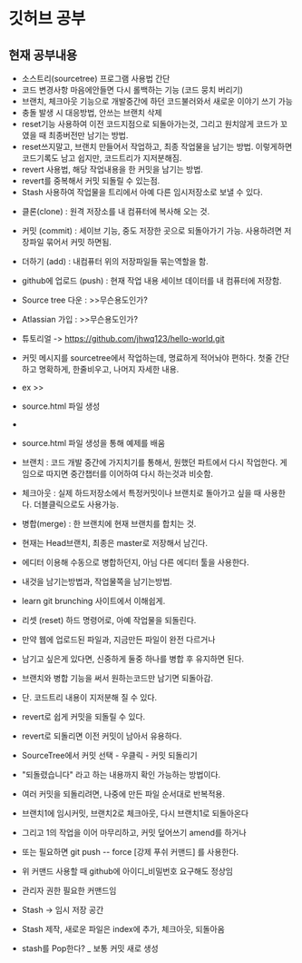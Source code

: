 # 깃허브 공부

## 현재 공부내용
* 소스트리(sourcetree) 프로그램 사용법 간단
* 코드 변경사항 마음에안들면 다시 롤백하는 기능 (코드 뭉치 버리기)
* 브랜치, 체크아웃 기능으로 개발중간에 하던 코드불러와서 새로운 이야기 쓰기 가능
* 충돌 발생 시 대응방법, 안쓰는 브랜치 삭제
* reset기능 사용하여 이전 코드지점으로 되돌아가는것, 그리고 원치않게 코드가 꼬였을 때 최종버전만 남기는 방법.
* reset쓰지말고, 브랜치 만들어서 작업하고, 최종 작업물을 남기는 방법. 이렇게하면 코드기록도 남고 쉽지만, 코드트리가 지저분해짐.
* revert 사용법, 해당 작업내용을 한 커밋을 남기는 방법.
* revert를 중복해서 커밋 되돌릴 수 있는점.
* Stash 사용하여 작업물을 트리에서 아예 다른 임시저장소로 보낼 수 있다.


- 클론(clone) : 원격 저장소를 내 컴퓨터에 복사해 오는 것.

- 커밋 (commit) : 세이브 기능, 중도 저장한 곳으로 되돌아가기 가능. 사용하려면 저장파일 묶어서 커밋 하면됨.

- 더하기 (add) : 내컴퓨터 위의 저장파일들 묶는역할을 함.

- github에 업로드 (push) : 현재 작업 내용 세이브 데이터를 내 컴퓨터에 저장함.

- Source tree 다운 : >>무슨용도인가?

- Atlassian 가입 : >>무슨용도인가?

- 튜토리얼 -> https://github.com/jhwq123/hello-world.git

-  커밋 메시지를 sourcetree에서 작업하는데, 명료하게 적어놔야 편하다. 첫줄 간단하고 명확하게, 한줄비우고, 나머지 자세한 내용.
- ex >>
- source.html 파일 생성
- 
- source.html 파일 생성을 통해 예제를 배움

- 브랜치 : 코드 개발 중간에 가지치기를 통해서, 원했던 파트에서 다시 작업한다. 게임으로 따지면 중간챕터를 이어하여 다시 하는것과 비슷함.

- 체크아웃 : 실제 하드저장소에서 특정커밋이나 브랜치로 돌아가고 싶을 때 사용한다. 더블클릭으로도 사용가능.

- 병합(merge) : 한 브랜치에 현재 브랜치를 합치는 것.
- 현재는 Head브랜치, 최종은 master로 저장해서 남긴다.
- 에디터 이용해 수동으로 병합하던지, 아님 다른 에디터 툴을 사용한다.
- 내것을 남기는방법과, 작업물쪽을 남기는방법.

- learn git brunching 사이트에서 이해쉽게.

- 리셋 (reset) 하드 명령어로, 아예 작업물을 되돌린다.
- 만약 웹에 업로드된 파일과, 지금만든 파일이 완전 다르거나
- 남기고 싶은게 있다면, 신중하게 둘중 하나를 병합 후 유지하면 된다.

- 브랜치와 병합 기능을 써서 원하는코드만 남기면 되돌아감.
- 단. 코드트리 내용이 지저분해 질 수 있다.

- revert로 쉽게 커밋을 되돌릴 수 있다.
- revert로 되돌리면 이전 커밋이 남아서 유용하다.
- SourceTree에서 커밋 선택 - 우클릭 - 커밋 되돌리기
- "되돌렸습니다" 라고 하는 내용까지 확인 가능하는 방법이다.
- 여러 커밋을 되돌리려면, 나중에 만든 파일 순서대로 반복적용.

- 브랜치1에 임시커밋, 브랜치2로 체크아웃, 다시 브랜치1로 되돌아온다
- 그리고 1의 작업을 이어 마무리하고, 커밋 덮어쓰기 amend를 하거나
- 또는 필요하면 git push -- force [강제 푸쉬 커맨드] 를 사용한다.
- 위 커맨드 사용할 때 github에 아이디_비밀번호 요구해도 정상임
- 관리자 권한 필요한 커맨드임

- Stash -> 임시 저장 공간
- Stash 제작, 새로운 파일은 index에 추가, 체크아웃, 되돌아옴
- stash를 Pop한다? _ 보통 커밋 새로 생성
